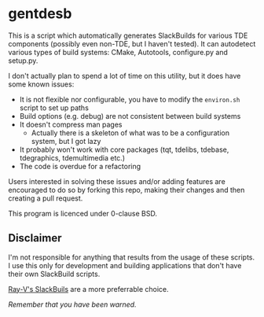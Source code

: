 gentdesb
========

This is a script which automatically generates SlackBuilds for various TDE components (possibly even non-TDE, but I haven't tested). It can autodetect various types of build systems: CMake, Autotools, configure.py and setup.py.

I don't actually plan to spend a lot of time on this utility, but it does have some known issues:
 * It is not flexible nor configurable, you have to modify the `environ.sh` script to set up paths
 * Build options (e.g. debug) are not consistent between build systems
 * It doesn't compress man pages
   * Actually there is a skeleton of what was to be a configuration system, but I got lazy
 * It probably won't work with core packages (tqt, tdelibs, tdebase, tdegraphics, tdemultimedia etc.)
 * The code is overdue for a refactoring
 
Users interested in solving these issues and/or adding features are encouraged to do so by forking this repo, making their changes and then creating a pull request.

This program is licenced under 0-clause BSD.

Disclaimer
----------

I'm not responsible for anything that results from the usage of these scripts. I use this only for development and building applications that don't have their own SlackBuild scripts.

[Ray-V's SlackBuils](https://github.com/Ray-V/tde-slackbuilds) are a more preferrable choice.

*Remember that you have been warned.*

